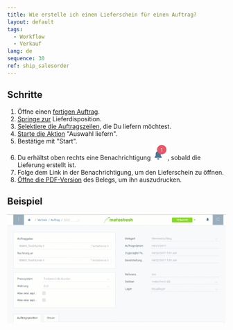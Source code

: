 ```yaml
---
title: Wie erstelle ich einen Lieferschein für einen Auftrag?
layout: default
tags:
  - Workflow
  - Verkauf
lang: de
sequence: 30
ref: ship_salesorder
---
```


## Schritte

1. Öffne einen [fertigen Auftrag](Auftrag_erfassen).
1. [Springe zur](SpringezuBelegen) Lieferdisposition.
1. [Selektiere die Auftragszeilen](AuswahlBelege), die Du liefern möchtest.
1. [Starte die Aktion](AktionStarten) "Auswahl liefern".
1. Bestätige mit "Start".
1. Du erhältst oben rechts eine Benachrichtigung ![](assets/NotificationBell_WebUI.png), sobald die Lieferung erstellt ist.
1. Folge dem Link in der Benachrichtigung, um den Lieferschein zu öffnen.
1. [Öffne die PDF-Version](PDFVorschau) des Belegs, um ihn auszudrucken.<br>

## Beispiel

![](assets/auftrag_liefern.gif)
